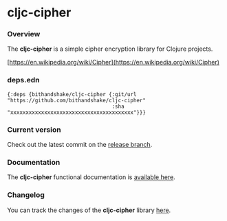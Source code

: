 
# cljc-cipher

### Overview

The <strong>cljc-cipher</strong> is a simple cipher encryption library for Clojure projects.

[https://en.wikipedia.org/wiki/Cipher](https://en.wikipedia.org/wiki/Cipher)

### deps.edn

```
{:deps {bithandshake/cljc-cipher {:git/url "https://github.com/bithandshake/cljc-cipher"
                                  :sha     "xxxxxxxxxxxxxxxxxxxxxxxxxxxxxxxxxxxxxxxx"}}}
```

### Current version

Check out the latest commit on the [release branch](https://github.com/bithandshake/cljc-cipher/tree/release).

### Documentation

The <strong>cljc-cipher</strong> functional documentation is [available here](https://bithandshake.github.io/cljc-cipher).

### Changelog

You can track the changes of the <strong>cljc-cipher</strong> library [here](CHANGES.md).

